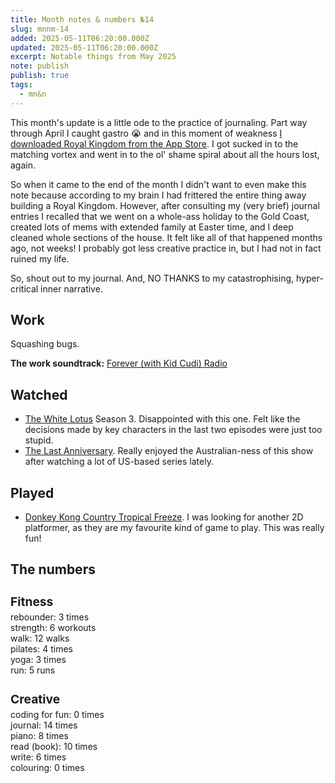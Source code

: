 ```yaml
---
title: Month notes & numbers №14
slug: mnnm-14
added: 2025-05-11T06:20:00.000Z
updated: 2025-05-11T06:20:00.000Z
excerpt: Notable things from May 2025
note: publish
publish: true
tags:
  - mn&n
---
```


This month's update is a little ode to the practice of journaling. Part way through April I caught gastro 😭 and in this moment of weakness [I downloaded Royal Kingdom from the App Store](/a-not-so-casual-gamer/). I got sucked in to the matching vortex and went in to the ol' shame spiral about all the hours lost, again.
 
So when it came to the end of the month I didn't want to even make this note because according to my brain I had frittered the entire thing away building a Royal Kingdom. However, after consulting my (very brief) journal entries I recalled that we went on a whole-ass holiday to the Gold Coast, created lots of mems with extended family at Easter time, and I deep cleaned whole sections of the house. It felt like all of that happened months ago, not weeks! I probably got less creative practice in, but I had not in fact ruined my life.

So, shout out to my journal. And, NO THANKS to my catastrophising, hyper-critical inner narrative. 

## Work

Squashing bugs.

**The work soundtrack:** [Forever (with Kid Cudi) Radio](https://open.spotify.com/playlist/37i9dQZF1E8OKLKVsZRmdI?si=109641a891db428c)

## Watched

- [The White Lotus](https://www.imdb.com/title/tt13406094/) Season 3. Disappointed with this one. Felt like the decisions made by key characters in the last two episodes were just too stupid.
- [The Last Anniversary](https://www.imdb.com/title/tt30150289/). Really enjoyed the Australian-ness of this show after watching a lot of US-based series lately.

## Played

- [Donkey Kong Country Tropical Freeze](https://en.wikipedia.org/wiki/Donkey_Kong_Country:_Tropical_Freeze). I was looking for another 2D platformer, as they are my favourite kind of game to play. This was really fun!

## The numbers

<h3 style="margin-bottom: 0.2rem; font-size: 1.2rem;">Fitness</h3>
<ul style="list-style: none; margin: 0; padding: 0;">
  <li>rebounder: 3 times</li>
  <li>strength: 6 workouts</li>
  <li>walk: 12 walks</li>
  <li>pilates: 4 times</li>
  <li>yoga: 3 times</li>
  <li>run: 5 runs</li>
</ul>

<h3 style="margin-bottom: 0.2rem; font-size: 1.2rem;">Creative</h3>
<ul style="list-style: none; margin: 0; padding: 0;">
<li>coding for fun: 0 times</li>
<li>journal: 14 times</li>
<li>piano: 8 times</li>
<li>read (book): 10 times</li>
<li>write: 6 times</li>
<li>colouring: 0 times</li>
</ul>
